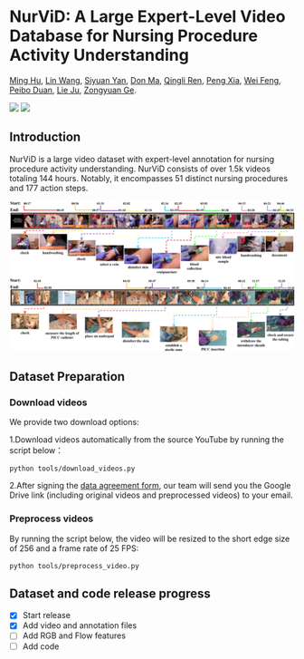 # NurViD: A Large Expert-Level Video Database for Nursing Procedure Activity Understanding
[Ming Hu](https://minghu0830.github.io/), [Lin Wang](https://wanglin-research.com/), [Siyuan Yan](https://github.com/SiyuanYan1), [Don Ma](), [Qingli Ren](), [Peng Xia](https://peng-xia.site/), [Wei Feng](https://fengweie.github.io/), [Peibo Duan](https://scholar.google.com/citations?user=wdIMVqsAAAAJ&hl=zh-CN), [Lie Ju](), [Zongyuan Ge](https://zongyuange.github.io/).


<a href=''><img src='https://img.shields.io/badge/Project-Page-Green'></a>  <a href=''><img src='https://img.shields.io/badge/Paper-Arxiv-red'></a>



## Introduction
NurViD is a large video dataset with expert-level annotation for nursing procedure activity understanding. NurViD consists of over 1.5k videos totaling 144 hours. Notably, it encompasses 51 distinct nursing procedures and 177 action steps.

![demo](figures/localization.png)

## Dataset Preparation
### Download videos
We provide two download options:

1.Download videos automatically from the source YouTube by running the script below：
```
python tools/download_videos.py
```
2.After signing the [data agreement form](), our team will send you the Google Drive link (including original videos and preprocessed videos) to your email.

### Preprocess videos
By running the script below, the video will be resized to the short edge size of 256 and a frame rate of 25 FPS:
```
python tools/preprocess_video.py
```

## Dataset and code release progress
- [x] Start release
- [x] Add video and annotation files
- [ ] Add RGB and Flow features
- [ ] Add code

